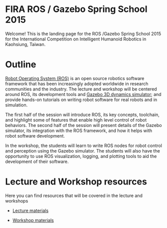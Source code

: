 FIRA ROS / Gazebo Spring School 2015 
=

Welcome! This is the landing page for the ROS /Gazebo Spring School 2015 for the International Competition on Intelligent Humanoid Robotics in Kaohsiung, Taiwan.

Outline
=

[Robot Operating System (ROS)](http://wiki.ros.org) is an open source robotics software framework that has been increasingly adopted worldwide in research communities and the industry. The lecture and workshop will be centered around ROS, its development tools and [Gazebo 3D dynamics simulator](http://gazebosim.org); and provide hands-on tutorials on writing robot software for real robots and in simulation.

The first half of the session will introduce ROS, its key concepts, toolchain, and highlight some of features that enable high level control of robot behaviors. The second half of the session will present details of the Gazebo simulator, its integration with the ROS framework, and how it helps with robot software development.

In the workshop, the students will learn to write ROS nodes for robot control and perception using the Gazebo simulator. The students will also have the opportunity to use ROS visualization, logging, and plotting tools to aid the development of their software.

Lecture and Workshop resources
=

Here you can find resources that will be covered in the lecture and workshops

* [Lecture materials](https://bitbucket.org/osrf/fira-spring-school-2015/wiki/Lecture)

* [Workshop materials](https://bitbucket.org/osrf/fira-spring-school-2015/wiki/Workshop)


